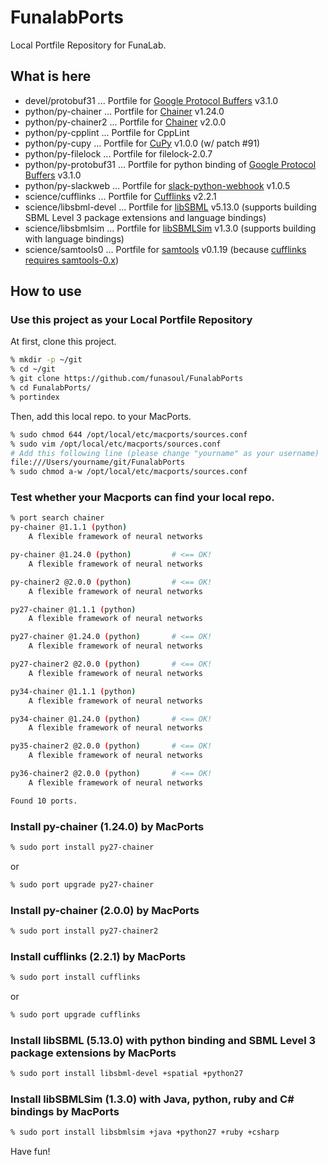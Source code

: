 # FunalabPorts
Local Portfile Repository for FunaLab.

## What is here
* devel/protobuf31   ... Portfile for [Google Protocol Buffers](https://developers.google.com/protocol-buffers/) v3.1.0
* python/py-chainer  ... Portfile for [Chainer](https://chainer.org) v1.24.0
* python/py-chainer2 ... Portfile for [Chainer](https://chainer.org) v2.0.0
* python/py-cpplint  ... Portfile for CppLint
* python/py-cupy     ... Portfile for [CuPy](https://github.com/cupy/cupy) v1.0.0 (w/ patch #91)
* python/py-filelock ... Portfile for filelock-2.0.7
* python/py-protobuf31 ... Portfile for python binding of [Google Protocol Buffers](https://developers.google.com/protocol-buffers/) v3.1.0
* python/py-slackweb ... Portfile for [slack-python-webhook](https://github.com/satoshi03/slack-python-webhook) v1.0.5
* science/cufflinks  ... Portfile for [Cufflinks](http://cole-trapnell-lab.github.io/cufflinks/) v2.2.1
* science/libsbml-devel ... Portfile for [libSBML](http://sbml.org/Software/libSBML) v5.13.0 (supports building SBML Level 3 package extensions and language bindings)
* science/libsbmlsim ... Portfile for [libSBMLSim](https://fun.bio.keio.ac.jp/software/libsbmlsim/) v1.3.0 (supports building with language bindings)
* science/samtools0  ... Portfile for [samtools](http://samtools.sourceforge.net) v0.1.19 (because [cufflinks requires samtools-0.x](https://github.com/cole-trapnell-lab/cufflinks/issues/14))

## How to use
### Use this project as your Local Portfile Repository
At first, clone this project.
```sh
% mkdir -p ~/git
% cd ~/git
% git clone https://github.com/funasoul/FunalabPorts
% cd FunalabPorts/
% portindex
```
Then, add this local repo. to your MacPorts.
```sh
% sudo chmod 644 /opt/local/etc/macports/sources.conf
% sudo vim /opt/local/etc/macports/sources.conf
# Add this following line (please change "yourname" as your username)
file:///Users/yourname/git/FunalabPorts
% sudo chmod a-w /opt/local/etc/macports/sources.conf
```

### Test whether your Macports can find your local repo.
```sh
% port search chainer
py-chainer @1.1.1 (python)
    A flexible framework of neural networks

py-chainer @1.24.0 (python)         # <== OK!
    A flexible framework of neural networks

py-chainer2 @2.0.0 (python)         # <== OK!
    A flexible framework of neural networks

py27-chainer @1.1.1 (python)
    A flexible framework of neural networks

py27-chainer @1.24.0 (python)       # <== OK!
    A flexible framework of neural networks

py27-chainer2 @2.0.0 (python)       # <== OK!
    A flexible framework of neural networks

py34-chainer @1.1.1 (python)
    A flexible framework of neural networks

py34-chainer @1.24.0 (python)       # <== OK!
    A flexible framework of neural networks

py35-chainer2 @2.0.0 (python)       # <== OK!
    A flexible framework of neural networks

py36-chainer2 @2.0.0 (python)       # <== OK!
    A flexible framework of neural networks

Found 10 ports.
```

### Install py-chainer (1.24.0) by MacPorts
```sh
% sudo port install py27-chainer
```
or
```sh
% sudo port upgrade py27-chainer
```

### Install py-chainer (2.0.0) by MacPorts
```sh
% sudo port install py27-chainer2
```

### Install cufflinks (2.2.1) by MacPorts
```sh
% sudo port install cufflinks
```
or
```sh
% sudo port upgrade cufflinks
```

### Install libSBML (5.13.0) with python binding and SBML Level 3 package extensions by MacPorts
```sh
% sudo port install libsbml-devel +spatial +python27
```

### Install libSBMLSim (1.3.0) with Java, python, ruby and C# bindings by MacPorts
```sh
% sudo port install libsbmlsim +java +python27 +ruby +csharp
```

Have fun!
